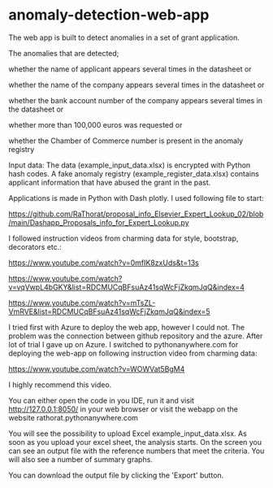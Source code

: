 # anomaly-detection-web-app

The web app is built to detect anomalies in a set of grant application. 

The anomalies that are detected; 

whether the name of applicant appears several times in the datasheet or

whether the name of the company appears several times in the datasheet or

whether the bank account number of the company appears several times in the datasheet or

whether more than 100,000 euros was requested or 

whether the Chamber of Commerce number is present in the anomaly registry

Input data: The data (example_input_data.xlsx) is encrypted with Python hash codes. A fake anomaly registry (example_register_data.xlsx) contains applicant information that have abused the grant in the past.


Applications is made in Python with Dash plotly. I used following file to start:

https://github.com/RaThorat/proposal_info_Elsevier_Expert_Lookup_02/blob/main/Dashapp_Proposals_info_for_Expert_Lookup.py

I followed instruction videos from charming data for style, bootstrap, decorators etc.:

https://www.youtube.com/watch?v=0mfIK8zxUds&t=13s

https://www.youtube.com/watch?v=vqVwpL4bGKY&list=RDCMUCqBFsuAz41sqWcFjZkqmJqQ&index=4

https://www.youtube.com/watch?v=mTsZL-VmRVE&list=RDCMUCqBFsuAz41sqWcFjZkqmJqQ&index=5


I tried first with Azure to deploy the web app, however I could not. The problem was the connection between github repository and the azure. After lot of trial I gave up on Azure. I switched to pythonanywhere.com for deploying the web-app on following instruction video from charming data:

https://www.youtube.com/watch?v=WOWVat5BgM4

I highly recommend this video. 


You can either open the code in you IDE, run it and visit http://127.0.0.1:8050/ in your web browser or visit the webapp on the website rathorat.pythonanywhere.com 


You will see the possibility to upload Excel example_input_data.xlsx. As soon as you upload your excel sheet, the analysis starts. On the screen you can see an output file with the reference numbers that meet the criteria. You will also see a number of summary graphs.

You can download the output file by clicking the 'Export' button.


